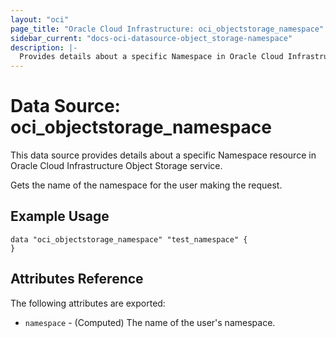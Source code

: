 ```yaml
---
layout: "oci"
page_title: "Oracle Cloud Infrastructure: oci_objectstorage_namespace"
sidebar_current: "docs-oci-datasource-object_storage-namespace"
description: |-
  Provides details about a specific Namespace in Oracle Cloud Infrastructure Object Storage service
---
```


# Data Source: oci_objectstorage_namespace
This data source provides details about a specific Namespace resource in Oracle Cloud Infrastructure Object Storage service.

Gets the name of the namespace for the user making the request. 


## Example Usage

```hcl
data "oci_objectstorage_namespace" "test_namespace" {
}
```

## Attributes Reference

The following attributes are exported:

* `namespace` - (Computed) The name of the user's namespace.


